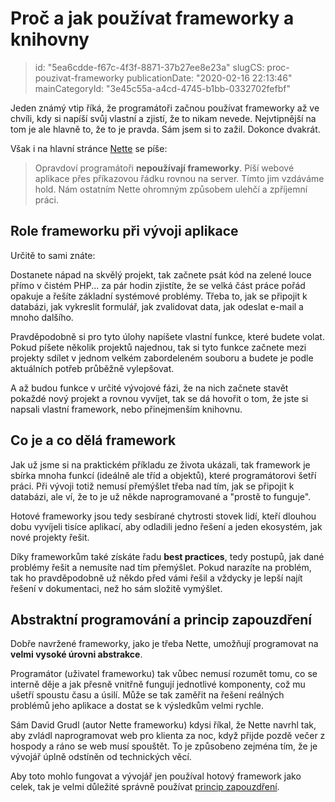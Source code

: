 Proč a jak používat frameworky a knihovny
=========================================

> id: "5ea6cdde-f67c-4f3f-8871-37b27ee8e23a"
> slugCS: proc-pouzivat-frameworky
> publicationDate: "2020-02-16 22:13:46"
> mainCategoryId: "3e45c55a-a4cd-4745-b1bb-0332702fefbf"

Jeden známý vtip říká, že programátoři začnou používat frameworky až ve chvíli, kdy si napíší svůj vlastní a zjistí, že to nikam nevede. Nejvtipnější na tom je ale hlavně to, že to je pravda. Sám jsem si to zažil. Dokonce dvakrát.

Však i na hlavní stránce <a href="https://nette.org">Nette</a> se píše:

> Opravdoví programátoři **nepoužívají frameworky**. Píší webové aplikace přes příkazovou řádku rovnou na server. Tímto jim vzdáváme hold. Nám ostatním Nette ohromným způsobem ulehčí a zpříjemní práci.

Role frameworku při vývoji aplikace
-----------------------------------

Určitě to sami znáte:

Dostanete nápad na skvělý projekt, tak začnete psát kód na zelené louce přímo v čistém PHP... za pár hodin zjistíte, že se velká část práce pořád opakuje a řešíte základní systémové problémy. Třeba to, jak se připojit k databázi, jak vykreslit formulář, jak zvalidovat data, jak odeslat e-mail a mnoho dalšího.

Pravděpodobně si pro tyto úlohy napíšete vlastní funkce, které budete volat. Pokud píšete několik projektů najednou, tak si tyto funkce začnete mezi projekty sdílet v jednom velkém zabordeleném souboru a budete je podle aktuálních potřeb průběžně vylepšovat.

A až budou funkce v určité vývojové fázi, že na nich začnete stavět pokaždé nový projekt a rovnou vyvíjet, tak se dá hovořit o tom, že jste si napsali vlastní framework, nebo přinejmenším knihovnu.

Co je a co dělá framework
-------------------------

Jak už jsme si na praktickém příkladu ze života ukázali, tak framework je sbírka mnoha funkcí (ideálně ale tříd a objektů), které programátorovi šetří práci. Při vývoji totiž nemusí přemýšlet třeba nad tím, jak se připojit k databázi, ale ví, že to je už někde naprogramované a "prostě to funguje".

Hotové frameworky jsou tedy sesbírané chytrosti stovek lidí, kteří dlouhou dobu vyvíjeli tisíce aplikací, aby odladili jedno řešení a jeden ekosystém, jak nové projekty řešit.

Díky frameworkům také získáte řadu **best practices**, tedy postupů, jak dané problémy řešit a nemusíte nad tím přemýšlet. Pokud narazíte na problém, tak ho pravděpodobně už někdo před vámi řešil a vždycky je lepší najít řešení v dokumentaci, než ho sám složitě vymýšlet.

Abstraktní programování a princip zapouzdření
---------------------------------------------

Dobře navržené frameworky, jako je třeba Nette, umožňují programovat na **velmi vysoké úrovni abstrakce**.

Programátor (uživatel frameworku) tak vůbec nemusí rozumět tomu, co se interně děje a jak přesně vnitřně fungují jednotlivé komponenty, což mu ušetří spoustu času a úsilí. Může se tak zaměřit na řešení reálných problémů jeho aplikace a dostat se k výsledkům velmi rychle.

Sám David Grudl (autor Nette frameworku) kdysi říkal, že Nette navrhl tak, aby zvládl naprogramovat web pro klienta za noc, když přijde pozdě večer z hospody a ráno se web musí spouštět. To je způsobeno zejména tím, že je vývojář úplně odstíněn od technických věcí.

Aby toto mohlo fungovat a vývojář jen používal hotový framework jako celek, tak je velmi důležité správně používat <a href="/zapouzdreni">princip zapouzdření</a>.
